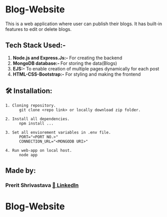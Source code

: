 # Blog-Website
This is a web application where user can publish their blogs. It has built-in features to edit or delete blogs.

## Tech Stack Used:-
1. <b>Node.js and Express.Js:-</b> For creating the backend
2. <b>MongoDB database:- </b> For storing the data(Blogs)
3. <b>EJS:-</b> To enable creation of multiple pages dynamically for each post
4. <b>HTML-CSS-Bootstrap:-</b> For styling and making the frontend

## :hammer_and_wrench: Installation:
    1. Cloning repository.
          git clone <repo link> or locally download zip folder.
          
    2. Install all dependencies.
          npm install ...
          
    3. Set all enviorement variables in .env file.
          PORT="<PORT NO.>"
          CONNECTION_URL="<MONGODB URI>"
       
    4. Run web-app on local host.
          node app
          
## Made by:
### Prerit Shrivastava [📝 LinkedIn](https://www.linkedin.com/in/prerit-shrivastava-1b4a52201/)
# Blog-Website
